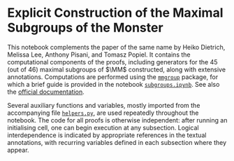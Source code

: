 # Explicit Construction of the Maximal Subgroups of the Monster

This notebook complements the paper of the same name by Heiko Dietrich,
Melissa Lee, Anthony Pisani, and Tomasz Popiel. It contains
the computational components of the proofs, including generators
for the 45 (out of 46) maximal subgroups of $\MM$ constructed,
along with extensive annotations. Computations are performed using
the [`mmgroup`](https://github.com/Martin-Seysen/mmgroup) package, for which
a brief guide is provided in the notebook [`subgroups.ipynb`](subgroups.ipynb).
See also the [official documentation](https://mmgroup.readthedocs.io).

Several auxiliary functions and variables, mostly imported
from the accompanying file [`helpers.py`](helpers.py), are used repeatedly
throughout the notebook. The code for all proofs is otherwise independent:
after running an initialising cell, one can begin execution
at any subsection. Logical interdependence is indicated
by appropriate references in the textual annotations, with recurring variables
defined in each subsection where they appear.
